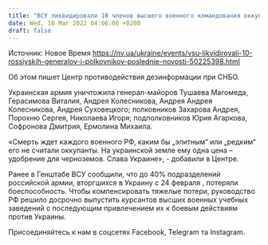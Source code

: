 ```yaml
---
title: "ВСУ ликвидировали 10 членов высшего военного командования оккупантов"
date: Wed, 16 Mar 2022 04:06:00 +0200
draft: false
---
```

Источник: Новое Время https://nv.ua/ukraine/events/vsu-likvidirovali-10-rossiyskih-generalov-i-polkovnikov-poslednie-novosti-50225398.html


Об этом пишет Центр противодействия дезинформации при СНБО.

Украинская армия уничтожила генерал-майоров Тушаева Магомеда, Герасимова Виталия, Андрея Колесникова, Андрея Андрея Колесникова, Андрея Суховецкого; полковников Захарова Андрея, Порохню Сергея, Николаева Игоря; подполковников Юрия Агаркова, Софронова Дмитрия, Ермолина Михаила.

«Смерть ждет каждого военного РФ, каким бы „элитным“ или „редким“ его не считали оккупанты. На украинской земле ему одна цена – удобрение для черноземов. Слава Украине», - добавили в Центре.

Ранее в Генштабе ВСУ сообщили, что до 40% подразделений российской армии, вторгшихся в Украину с 24 февраля , потеряли боеспособность. Чтобы компенсировать тяжелые потери, руководство РФ решило досрочно выпустить курсантов высших военных учебных заведений с последующим привлечением их к боевым действиям против Украины.

Присоединяйтесь к нам в соцсетях Facebook, Telegram та Instagram.
